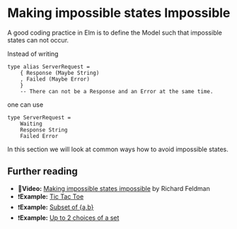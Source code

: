 # Making impossible states Impossible

A good coding practice in Elm is to define the Model such that impossible states can not occur.

Instead of writing

```text
type alias ServerRequest =
    { Response (Maybe String)
    , Failed (Maybe Error)
    }
    -- There can not be a Response and an Error at the same time.
```

one can use

```text
type ServerRequest =
    Waiting
    Response String
    Failed Error
```

In this section we will look at common ways how to avoid impossible states.

## Further reading

* 🎥**Video:** [Making impossible states impossible](https://www.youtube.com/watch?v=IcgmSRJHu_8) by Richard Feldman
* ❗**Example:** [Tic Tac Toe](https://discourse.elm-lang.org/t/tictactoe-should-the-winner-be-part-of-the-model/3519/6)
* ❗**Example:** [Subset of {a,b}](https://www.reddit.com/r/elm/comments/bhpc7s/help_designing_my_model/)
* ❗**Example:** [Up to 2 choices of a set](https://www.reddit.com/r/elm/comments/b2yamr/modelling_problem_when_making_illegal_states/)


